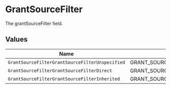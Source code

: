 # GrantSourceFilter

The grantSourceFilter field.


## Values

| Name                                            | Value                                           |
| ----------------------------------------------- | ----------------------------------------------- |
| `GrantSourceFilterGrantSourceFilterUnspecified` | GRANT_SOURCE_FILTER_UNSPECIFIED                 |
| `GrantSourceFilterGrantSourceFilterDirect`      | GRANT_SOURCE_FILTER_DIRECT                      |
| `GrantSourceFilterGrantSourceFilterInherited`   | GRANT_SOURCE_FILTER_INHERITED                   |